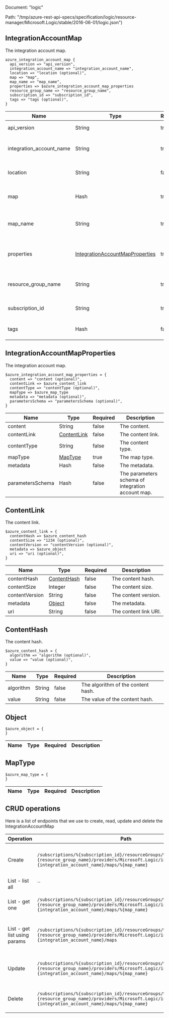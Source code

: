 Document: "logic"


Path: "/tmp/azure-rest-api-specs/specification/logic/resource-manager/Microsoft.Logic/stable/2016-06-01/logic.json")

## IntegrationAccountMap

The integration account map.

```puppet
azure_integration_account_map {
  api_version => "api_version",
  integration_account_name => "integration_account_name",
  location => "location (optional)",
  map => "map",
  map_name => "map_name",
  properties => $azure_integration_account_map_properties
  resource_group_name => "resource_group_name",
  subscription_id => "subscription_id",
  tags => "tags (optional)",
}
```

| Name        | Type           | Required       | Description       |
| ------------- | ------------- | ------------- | ------------- |
|api_version | String | true | The API version. |
|integration_account_name | String | true | The integration account name. |
|location | String | false | The resource location. |
|map | Hash | true | The integration account map. |
|map_name | String | true | The integration account map name. |
|properties | [IntegrationAccountMapProperties](#integrationaccountmapproperties) | true | The integration account map properties. |
|resource_group_name | String | true | The resource group name. |
|subscription_id | String | true | The subscription id. |
|tags | Hash | false | The resource tags. |
        
## IntegrationAccountMapProperties

The integration account map.

```puppet
$azure_integration_account_map_properties = {
  content => "content (optional)",
  contentLink => $azure_content_link
  contentType => "contentType (optional)",
  mapType => $azure_map_type
  metadata => "metadata (optional)",
  parametersSchema => "parametersSchema (optional)",
}
```

| Name        | Type           | Required       | Description       |
| ------------- | ------------- | ------------- | ------------- |
|content | String | false | The content. |
|contentLink | [ContentLink](#contentlink) | false | The content link. |
|contentType | String | false | The content type. |
|mapType | [MapType](#maptype) | true | The map type. |
|metadata | Hash | false | The metadata. |
|parametersSchema | Hash | false | The parameters schema of integration account map. |
        
## ContentLink

The content link.

```puppet
$azure_content_link = {
  contentHash => $azure_content_hash
  contentSize => "1234 (optional)",
  contentVersion => "contentVersion (optional)",
  metadata => $azure_object
  uri => "uri (optional)",
}
```

| Name        | Type           | Required       | Description       |
| ------------- | ------------- | ------------- | ------------- |
|contentHash | [ContentHash](#contenthash) | false | The content hash. |
|contentSize | Integer | false | The content size. |
|contentVersion | String | false | The content version. |
|metadata | [Object](#object) | false | The metadata. |
|uri | String | false | The content link URI. |
        
## ContentHash

The content hash.

```puppet
$azure_content_hash = {
  algorithm => "algorithm (optional)",
  value => "value (optional)",
}
```

| Name        | Type           | Required       | Description       |
| ------------- | ------------- | ------------- | ------------- |
|algorithm | String | false | The algorithm of the content hash. |
|value | String | false | The value of the content hash. |
        
## Object



```puppet
$azure_object = {
}
```

| Name        | Type           | Required       | Description       |
| ------------- | ------------- | ------------- | ------------- |
        
## MapType



```puppet
$azure_map_type = {
}
```

| Name        | Type           | Required       | Description       |
| ------------- | ------------- | ------------- | ------------- |



## CRUD operations

Here is a list of endpoints that we use to create, read, update and delete the IntegrationAccountMap

| Operation | Path | Verb | Description | OperationID |
| ------------- | ------------- | ------------- | ------------- | ------------- |
|Create|`/subscriptions/%{subscription_id}/resourceGroups/%{resource_group_name}/providers/Microsoft.Logic/integrationAccounts/%{integration_account_name}/maps/%{map_name}`|Put|Creates or updates an integration account map.|Maps_CreateOrUpdate|
|List - list all|``||||
|List - get one|`/subscriptions/%{subscription_id}/resourceGroups/%{resource_group_name}/providers/Microsoft.Logic/integrationAccounts/%{integration_account_name}/maps/%{map_name}`|Get|Gets an integration account map.|Maps_Get|
|List - get list using params|`/subscriptions/%{subscription_id}/resourceGroups/%{resource_group_name}/providers/Microsoft.Logic/integrationAccounts/%{integration_account_name}/maps`|Get|Gets a list of integration account maps.|Maps_ListByIntegrationAccounts|
|Update|`/subscriptions/%{subscription_id}/resourceGroups/%{resource_group_name}/providers/Microsoft.Logic/integrationAccounts/%{integration_account_name}/maps/%{map_name}`|Put|Creates or updates an integration account map.|Maps_CreateOrUpdate|
|Delete|`/subscriptions/%{subscription_id}/resourceGroups/%{resource_group_name}/providers/Microsoft.Logic/integrationAccounts/%{integration_account_name}/maps/%{map_name}`|Delete|Deletes an integration account map.|Maps_Delete|
